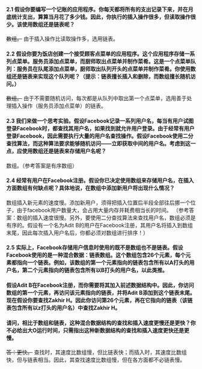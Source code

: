 #### 2.1 假设你要编写一个记账的应用程序。你每天都将所有的支出记录下来，并在月底统计支出，算算当月花了多少钱。因此，你执行的插入操作很多，但读取操作很少。该使用数组还是链表呢？
~~数组。~~ 由于插入操作比读取操作多，选用链表。
#### 2.2 假设你要为饭店创建一个接受顾客点菜单的应用程序。这个应用程序存储一系列点菜单。服务员添加点菜单，而厨师取出点菜单并制作菜肴。这是一个点菜单队列：服务员在队尾添加点菜单，厨师取出队列开头的点菜单并制作菜肴。你使用数组还是链表来实现这个队列呢？（提示：链表擅长插入和删除，而数组擅长随机访问。）
~~数组。~~ 由于不需要随机访问，每次都是从队列中取出第一个点菜单，选用善于处理插入操作（服务员添加点菜单）的链表。
#### 2.3 我们来做一个思考实验。假设Facebook记录一系列用户名，每当有用户试图登录Facebook时，都查找其用户名，如果找到就允许用户登录。由于经常有用户登录Facebook，因此需要执行大量的用户名查找操作。假设Facebook使用二分查找算法，而这种算法要求能够随机访问——立即获取中间的用户名。考虑到这一点，应使用数组还是链表来存储用户名呢？
数组。（参考答案是有序数组）
#### 2.4 经常有用户在Facebook注册。假设你已决定使用数组来存储用户名，在插入方面数组有何缺点呢？具体地说，在数组中添加新用户将出现什么情况？
数组插入新元素的速度慢。添加新用户，须得把插入位置后半段全部往后挪一个位子，由于facebook用户数量大，会占用大量内存并耗费相当长的时间。
（参考答案：数组的插入速度很慢。另外，要使用二分查找算法来查找用户名，数组必须是有序的。假设有一个名为Adit B的用户在Facebook注册，其用户名将插入到数组末尾，因此每次插入用户名后，你都必须对数组进行排序！）
#### 2.5 实际上，Facebook存储用户信息时使用的既不是数组也不是链表。假设Facebook使用的是一种混合数据：链表数组。这个数组包含26个元素，每个元素都指向一个链表。例如，该数组的第一个元素指向的链表包含所有以A打头的用户名，第二个元素指向的链表包含所有以B打头的用户名，以此类推。
#### 假设Adit B在Facebook注册，而你需要将其加入前述数据结构中。因此，你访问数组的第一个元素，再访问该元素指向的链表，并将Adit B添加到这个链表末尾。现在假设你要查找Zakhir H。因此你访问第26个元素，再在它指向的链表（该链表包含所有以z打头的用户名）中查找Zakhir H。
#### 请问，相比于数组和链表，这种混合数据结构的查找和插入速度更慢还是更快？你不必给出大O运行时间，只需指出这种新数据结构的查找和插入速度更快还是更慢。
~~答：更快。~~
查找时，其速度比数组慢，但比链表快；而插入时，其速度比数组快，但与链表相当。因此，其查找速度比数组慢，但在各方面都不必链表慢。
